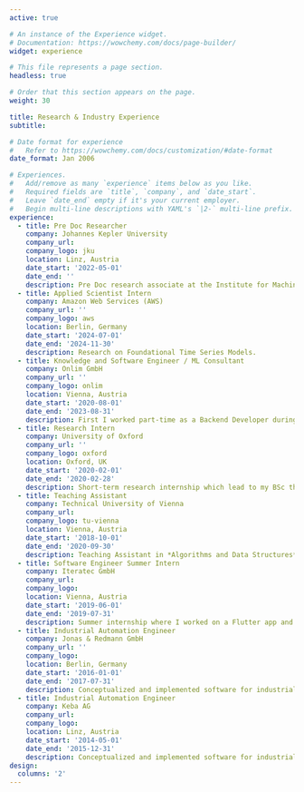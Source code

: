```yaml
---
active: true

# An instance of the Experience widget.
# Documentation: https://wowchemy.com/docs/page-builder/
widget: experience

# This file represents a page section.
headless: true

# Order that this section appears on the page.
weight: 30

title: Research & Industry Experience
subtitle:

# Date format for experience
#   Refer to https://wowchemy.com/docs/customization/#date-format
date_format: Jan 2006

# Experiences.
#   Add/remove as many `experience` items below as you like.
#   Required fields are `title`, `company`, and `date_start`.
#   Leave `date_end` empty if it's your current employer.
#   Begin multi-line descriptions with YAML's `|2-` multi-line prefix.
experience:
  - title: Pre Doc Researcher
    company: Johannes Kepler University
    company_url: 
    company_logo: jku
    location: Linz, Austria
    date_start: '2022-05-01'
    date_end: ''
    description: Pre Doc research associate at the Institute for Machine Learning.
  - title: Applied Scientist Intern
    company: Amazon Web Services (AWS)
    company_url: ''
    company_logo: aws
    location: Berlin, Germany
    date_start: '2024-07-01'
    date_end: '2024-11-30'
    description: Research on Foundational Time Series Models.
  - title: Knowledge and Software Engineer / ML Consultant
    company: Onlim GmbH
    company_url: ''
    company_logo: onlim
    location: Vienna, Austria
    date_start: '2020-08-01'
    date_end: '2023-08-31'
    description: First I worked part-time as a Backend Developer during my master's studies, focusing on enhancing the dialog component of chatbots with semantic functionalities. Afterwards, I provided machine learning consulting from time to time.
  - title: Research Intern
    company: University of Oxford
    company_url: ''
    company_logo: oxford
    location: Oxford, UK
    date_start: '2020-02-01'
    date_end: '2020-02-28'
    description: Short-term research internship which lead to my BSc thesis about Temporal Knowledge Graph Reasoning.
  - title: Teaching Assistant
    company: Technical University of Vienna
    company_url: 
    company_logo: tu-vienna
    location: Vienna, Austria
    date_start: '2018-10-01'
    date_end: '2020-09-30'
    description: Teaching Assistant in *Algorithms and Data Structures* and *Fundamentals of Computer Engineering*
  - title: Software Engineer Summer Intern
    company: Iteratec GmbH
    company_url: 
    company_logo:
    location: Vienna, Austria
    date_start: '2019-06-01'
    date_end: '2019-07-31'
    description: Summer internship where I worked on a Flutter app and AWS integration
  - title: Industrial Automation Engineer
    company: Jonas & Redmann GmbH
    company_url: ''
    company_logo: 
    location: Berlin, Germany
    date_start: '2016-01-01'
    date_end: '2017-07-31'
    description: Conceptualized and implemented software for industrial machines (solar industry) and put them to run on-site.
  - title: Industrial Automation Engineer
    company: Keba AG
    company_url: 
    company_logo:
    location: Linz, Austria
    date_start: '2014-05-01'
    date_end: '2015-12-31'
    description: Conceptualized and implemented software for industrial machines (plastics industry) and put them to run on-site.
design:
  columns: '2'
---
```

